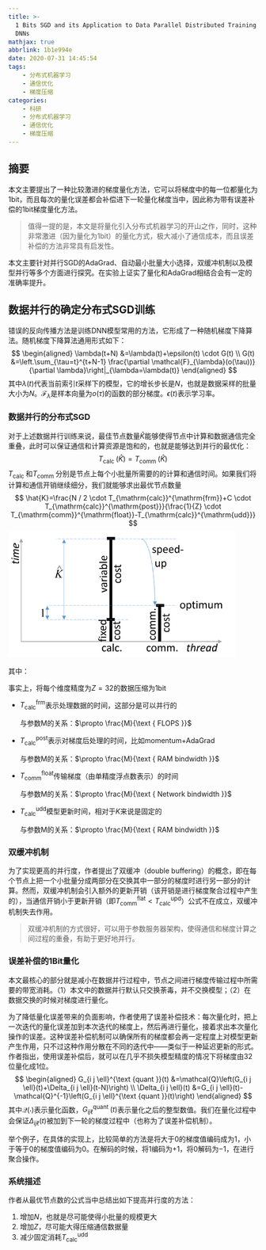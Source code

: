 ```yaml
---
title: >-
  1 Bits SGD and its Application to Data Parallel Distributed Training of Speach
  DNNs
mathjax: true
abbrlink: 1b1e994e
date: 2020-07-31 14:45:54
tags:
	- 分布式机器学习
	- 通信优化
	- 梯度压缩
categories:
	- 科研
	- 分布式机器学习
	- 通信优化
	- 梯度压缩
---
```


## 摘要

本文主要提出了一种比较激进的梯度量化方法，它可以将梯度中的每一位都量化为1bit，而且每次的量化误差都会补偿进下一轮量化梯度当中，因此称为带有误差补偿的1bit梯度量化方法。

>值得一提的是，本文是将量化引入分布式机器学习的开山之作，同时，这种非常激进（因为量化为1bit）的量化方式，极大减小了通信成本，而且误差补偿的方法非常具有启发性。

本文主要针对并行SGD的AdaGrad、自动最小批量大小选择，双缓冲机制以及模型并行等多个方面进行探究。在实验上证实了量化和AdaGrad相结合会有一定的准确率提升。

## 数据并行的确定分布式SGD训练

错误的反向传播方法是训练DNN模型常用的方法，它形成了一种随机梯度下降算法。随机梯度下降算法通用形式如下：
$$
\begin{aligned}
\lambda(t+N) &=\lambda(t)+\epsilon(t) \cdot G(t) \\
G(t) &=\left.\sum_{\tau=t}^{t+N-1} \frac{\partial \mathcal{F}_{\lambda}(o(\tau))}{\partial \lambda}\right|_{\lambda=\lambda(t)}
\end{aligned}
$$
其中$\lambda(t)$代表当前索引$t$采样下的模型，它的增长步长是$N$，也就是数据采样的批量大小为$N$。$\mathcal{F}_{\lambda}$是样本向量为$o(\tau)$的函数的部分梯度。$\epsilon(t)$表示学习率。

### 数据并行的分布式SGD

对于上述数据并行训练来说，最佳节点数量$\hat{K}$能够使得节点中计算和数据通信完全重叠，此时可以保证通信和计算资源是饱和的，也就是能够达到并行的最优化：
$$
T_{\text {calc }}(\hat{K})=T_{\text {comm }}(\hat{K})
$$
$T_{\text {calc }}$和$T_{\text {comm }}$分别是节点上每个小批量所需要的的计算和通信时间。如果我们将计算和通信开销继续细分，我们就能够求出最优节点数量
$$
\hat{K}=\frac{N / 2 \cdot T_{\mathrm{calc}}^{\mathrm{frm}}+C \cdot T_{\mathrm{calc}}^{\mathrm{post}}}{\frac{1}{Z} \cdot T_{\mathrm{comm}}^{\mathrm{float}}-T_{\mathrm{calc}}^{\mathrm{udd}}}
$$
<img src="1-Bits-SGD-and-its-Application-to-Data-Parallel-Distributed-Training-of-Speach-DNNs/image-20200731151547791.png" alt="image-20200731151547791" style="zoom:67%;" />

其中：

事实上，将每个维度精度为$Z=32$的数据压缩为1bit

- $T_{\mathrm{calc}}^{\mathrm{frm}}$表示处理数据的时间，这部分是可以并行的

  与参数M的关系：$\propto \frac{M}{\text { FLOPS }}$

- $T_{\mathrm{calc}}^{\mathrm{post}}$表示对梯度后处理的时间，比如momentum+AdaGrad

  与参数M的关系：$\propto \frac{M}{\text { RAM bindwidth }}$

- $T_{\mathrm{comm}}^{\mathrm{float}}$传输梯度（由单精度浮点数表示）的时间

  与参数M的关系：$\propto \frac{M}{\text { Network bindwidth }}$

- $T_{\mathrm{calc}}^{\mathrm{udd}}$模型更新时间，相对于$K$来说是固定的

  与参数M的关系：$\propto \frac{M}{\text { RAM bindwidth }}$

### 双缓冲机制

为了实现更高的并行度，作者提出了双缓冲（double buffering）的概念，即在每个节点上把一个小批量分成两部分在交换其中一部分的梯度时进行另一部分的计算。然而，双缓冲机制会引入额外的更新开销（该开销是进行梯度聚合过程中产生的），当通信开销小于更新开销（即$T_{\text {comm}}^{\text {flat}}<T_{\text {calc}}^{\text {upd}}$）公式不在成立，双缓冲机制失去作用。

> 双缓冲机制的方式很好，可以用于参数服务器架构，使得通信和梯度计算之间过程的重叠，有助于更好地并行。

### 误差补偿的1Bit量化

本文最核心的部分就是减小在数据并行过程中，节点之间进行梯度传输过程中所需要的带宽消耗。（1）本文中的数据并行默认只交换荼毒，并不交换模型；（2）在数据交换的时候对梯度进行量化。

为了降低量化误差带来的负面影响，作者使用了误差补偿技术：每次量化时，把上一次迭代的量化误差加到本次迭代的梯度上，然后再进行量化，接着求出本次量化操作的误差。这种误差补偿机制可以确保所有的梯度都会再一定程度上对模型更新产生作用，只不过这种作用分散在不同的迭代中——类似于一种延迟更新的形式。作者指出，使用误差补偿后，就可以在几乎不损失模型精度的情况下将梯度由32位量化成1位。
$$
\begin{aligned}
G_{i j \ell}^{\text {quant }}(t) &=\mathcal{Q}\left(G_{i j \ell}(t)+\Delta_{i j \ell}(t-N)\right) \\
\Delta_{i j \ell}(t) &=G_{i j \ell}(t)-\mathcal{Q}^{-1}\left(G_{i j \ell}^{\text {quant }}(t)\right)
\end{aligned}
$$
其中$\mathcal{Q}(\cdot)$表示量化函数，$G_{i j \ell}^{\text {quant }}(t)$表示量化之后的整型数值。我们在量化过程中会保证$\Delta_{i j \ell}(t)$被加到下一轮的梯度过程中（也称为了误差补偿机制）。

举个例子，在具体的实现上，比较简单的方法是将大于$0$的梯度值编码成为$1$，小于等于$0$的梯度值编码为$0$。在解码的时候，将$1$编码为$+1$，将$0$解码为$-1$，在进行聚合操作。

### 系统描述

作者从最优节点数的公式当中总结出如下提高并行度的方法：

1. 增加$N$，也就是尽可能使得小批量的规模更大
2. 增加$Z$，尽可能大得压缩通信数据量
3. 减少固定消耗$T_{\mathrm{calc}}^{\mathrm{udd}}$

